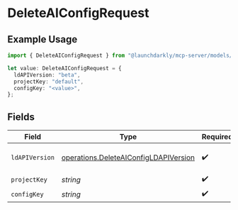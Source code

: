 # DeleteAIConfigRequest

## Example Usage

```typescript
import { DeleteAIConfigRequest } from "@launchdarkly/mcp-server/models/operations";

let value: DeleteAIConfigRequest = {
  ldAPIVersion: "beta",
  projectKey: "default",
  configKey: "<value>",
};
```

## Fields

| Field                                                                                          | Type                                                                                           | Required                                                                                       | Description                                                                                    | Example                                                                                        |
| ---------------------------------------------------------------------------------------------- | ---------------------------------------------------------------------------------------------- | ---------------------------------------------------------------------------------------------- | ---------------------------------------------------------------------------------------------- | ---------------------------------------------------------------------------------------------- |
| `ldAPIVersion`                                                                                 | [operations.DeleteAIConfigLDAPIVersion](../../models/operations/deleteaiconfigldapiversion.md) | :heavy_check_mark:                                                                             | Version of the endpoint.                                                                       |                                                                                                |
| `projectKey`                                                                                   | *string*                                                                                       | :heavy_check_mark:                                                                             | N/A                                                                                            | default                                                                                        |
| `configKey`                                                                                    | *string*                                                                                       | :heavy_check_mark:                                                                             | N/A                                                                                            |                                                                                                |